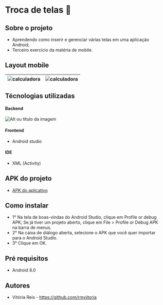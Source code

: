 # Troca de telas 🔁

## Sobre o projeto
- Aprendendo como inserir e gerenciar várias telas em uma aplicação Android;
- Terceiro exercício da matéria de mobile.

## Layout mobile 
| <img src="https://i.pinimg.com/564x/45/5f/54/455f54b1bc33fafba7165cc60677a8a7.jpg" alt="calculadora"/> | <img src="https://i.pinimg.com/564x/7e/c4/9c/7ec49c313860146535082bb39816fa53.jpg" alt="calculadora"/> |
| ------------- | ------------- |

## Técnologias utilizadas 
#### Backend 
![Alt ou título da imagem](https://img.shields.io/badge/Java-ED8B00?style=for-the-badge&logo=openjdk&logoColor=white)
#### Frontend
- Android studio 
#### IDE
- XML (Activity)
## APK do projeto
- <a href="https://drive.google.com/file/d/1GqtncG5bvbsPBvMPsL1GKB8iOrLBRhLV/view?usp=share_link"> APK do aplicativo </a>

## Como instalar 
- 1° Na tela de boas-vindas do Android Studio, clique em Profile or debug APK;
  Se já tiver um projeto aberto, clique em File > Profile or Debug APK na barra de menus.
- 2° Na caixa de diálogo aberta, selecione o APK que você quer importar para o Android Studio.
- 3° Clique em OK.
  
## Pré requisitos 
- Android 8.0
  
## Autores 
- Vitória Reis - https://github.com/rmviitoria
